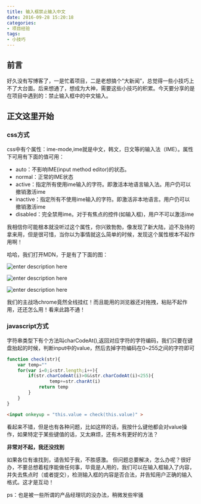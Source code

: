 ```yaml
---
title: 输入框禁止输入中文
date: 2016-09-28 15:20:18
categories:
- 项目经验
tags: 
- 小技巧
---
```

## 前言
好久没有写博客了，一是忙着项目，二是老想搞个“大新闻”，总觉得一些小技巧上不了大台面。后来想通了，想成为大神，需要这些小技巧的积累。今天要分享的是在项目中遇到的：禁止输入框中的中文输入。

## 正文这里开始

### css方式

css中有个属性：ime-mode,ime就是中文，韩文，日文等的输入法（IME）。属性下可用有下面的值可用：

 - auto：不影响IME(input method editor)的状态。
 - normal：正常的IME状态
 - active：指定所有使用ime输入的字符。即激活本地语言输入法。用户仍可以撤销激活ime
 - inactive：指定所有不使用ime输入的字符。即激活非本地语言。用户仍可以撤销激活ime
 - disabled：完全禁用ime。对于有焦点的控件(如输入框)，用户不可以激活ime

我相信你可能根本就没听过这个属性，你兴致勃勃，像发现了新大陆，迫不及待的拿来用，但是很可惜，当你以为事情就这么简单的时候，发现这个属性根本不起作用啊！

哈哈，我们打开MDN，于是有了下面的图：

![enter description here][1]

![enter description here][2]

![enter description here][3]


  [1]: https://blog-images-1252854786.cos.ap-guangzhou.myqcloud.com/imgs/frontend/ime1.png "ime1.png"
  [2]: https://blog-images-1252854786.cos.ap-guangzhou.myqcloud.com/imgs/frontend/ime2.png "ime2.png"
  [3]: https://blog-images-1252854786.cos.ap-guangzhou.myqcloud.com/imgs/frontend/ime3.png "ime3.png"

我们的主战场chrome竟然全线挂红！而且能用的浏览器还对拖拽，粘贴不起作用，还还怎么用！看来此路不通！

### javascript方式

字符串类型下有个方法叫charCodeAt(),返回对应字符的字符编码，我们只要在键盘抬起的时候，判断input中的value，然后去掉字符编码在0~255之间的字符即可
```javascript
function check(str){ 
	var temp="" 
	for(var i=0;i<str.length;i++){
		if(str.charCodeAt(i)>0&&str.charCodeAt(i)<255){ 
		        temp+=str.charAt(i) 
			return temp 
		} 
	}
}
```
```html
<input onkeyup = "this.value = check(this.value)" >
```
看起来不错，但是也有各种问题，比如这样的话，我按什么键他都会对value操作，如果特定于某些键值的话，又太麻烦，还有木有更好的方法？

**非常对不起，我还没找到**

如果各位有谁找到，请告知于我，不胜感激。
但问题总要解决，怎么办呢？很好办，不要总想着程序能做任何事，毕竟是人用的，我们可以在输入框输入了内容，并失去焦点时（或者提交），检测输入框的内容是否合法，并告知用户正确的输入格式。这才是互动！

ps：也是被一些所谓的产品经理坑的没办法，稍微发些牢骚
